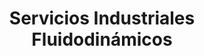 ---
title: "Servicios Industriales Fluidodinámicos"
url: /posadas/servicios-industriales-fluidodinamicos/
shop: Eisenwaren
---